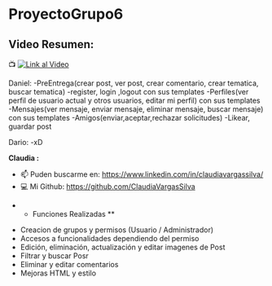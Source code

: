 # ProyectoGrupo6

## Video Resumen: 
:tv: [![Link al Video](https://youtu.be/rZ84U6VKkHs)](https://youtu.be/rZ84U6VKkHs)


Daniel:
-PreEntrega(crear post, ver post, crear comentario, crear tematica, buscar tematica)
-register, login ,logout con sus templates
-Perfiles(ver perfil de usuario actual y otros usuarios, editar mi perfil) con sus templates
-Mensajes(ver mensaje, enviar mensaje, eliminar mensaje, buscar mensaje) con sus templates
-Amigos(enviar,aceptar,rechazar solicitudes)
-Likear, guardar post 

Dario:
-xD

**Claudia :**
- 📫  Puden buscarme en: 
https://www.linkedin.com/in/claudiavargassilva/
- :computer: Mi Github:
https://github.com/ClaudiaVargasSilva

* * Funciones Realizadas **
- Creacion de grupos y permisos (Usuario / Administrador)
- Accesos a funcionalidades dependiendo del permiso
- Edición, eliminación, actualización y editar imagenes de Post 
- Filtrar y buscar Posr
- Eliminar y editar comentarios
- Mejoras HTML y estilo 

